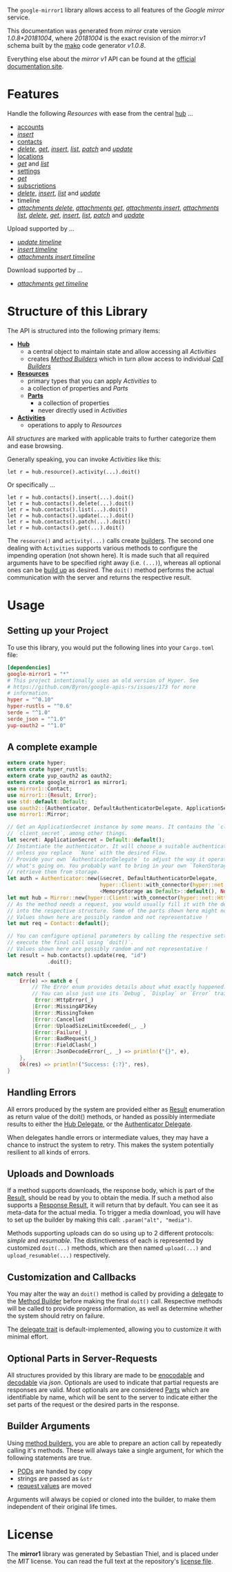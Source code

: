 <!---
DO NOT EDIT !
This file was generated automatically from 'src/mako/api/README.md.mako'
DO NOT EDIT !
-->
The `google-mirror1` library allows access to all features of the *Google mirror* service.

This documentation was generated from *mirror* crate version *1.0.8+20181004*, where *20181004* is the exact revision of the *mirror:v1* schema built by the [mako](http://www.makotemplates.org/) code generator *v1.0.8*.

Everything else about the *mirror* *v1* API can be found at the
[official documentation site](https://developers.google.com/glass).
# Features

Handle the following *Resources* with ease from the central [hub](https://docs.rs/google-mirror1/1.0.8+20181004/google_mirror1/struct.Mirror.html) ... 

* [accounts](https://docs.rs/google-mirror1/1.0.8+20181004/google_mirror1/struct.Account.html)
 * [*insert*](https://docs.rs/google-mirror1/1.0.8+20181004/google_mirror1/struct.AccountInsertCall.html)
* [contacts](https://docs.rs/google-mirror1/1.0.8+20181004/google_mirror1/struct.Contact.html)
 * [*delete*](https://docs.rs/google-mirror1/1.0.8+20181004/google_mirror1/struct.ContactDeleteCall.html), [*get*](https://docs.rs/google-mirror1/1.0.8+20181004/google_mirror1/struct.ContactGetCall.html), [*insert*](https://docs.rs/google-mirror1/1.0.8+20181004/google_mirror1/struct.ContactInsertCall.html), [*list*](https://docs.rs/google-mirror1/1.0.8+20181004/google_mirror1/struct.ContactListCall.html), [*patch*](https://docs.rs/google-mirror1/1.0.8+20181004/google_mirror1/struct.ContactPatchCall.html) and [*update*](https://docs.rs/google-mirror1/1.0.8+20181004/google_mirror1/struct.ContactUpdateCall.html)
* [locations](https://docs.rs/google-mirror1/1.0.8+20181004/google_mirror1/struct.Location.html)
 * [*get*](https://docs.rs/google-mirror1/1.0.8+20181004/google_mirror1/struct.LocationGetCall.html) and [*list*](https://docs.rs/google-mirror1/1.0.8+20181004/google_mirror1/struct.LocationListCall.html)
* [settings](https://docs.rs/google-mirror1/1.0.8+20181004/google_mirror1/struct.Setting.html)
 * [*get*](https://docs.rs/google-mirror1/1.0.8+20181004/google_mirror1/struct.SettingGetCall.html)
* [subscriptions](https://docs.rs/google-mirror1/1.0.8+20181004/google_mirror1/struct.Subscription.html)
 * [*delete*](https://docs.rs/google-mirror1/1.0.8+20181004/google_mirror1/struct.SubscriptionDeleteCall.html), [*insert*](https://docs.rs/google-mirror1/1.0.8+20181004/google_mirror1/struct.SubscriptionInsertCall.html), [*list*](https://docs.rs/google-mirror1/1.0.8+20181004/google_mirror1/struct.SubscriptionListCall.html) and [*update*](https://docs.rs/google-mirror1/1.0.8+20181004/google_mirror1/struct.SubscriptionUpdateCall.html)
* timeline
 * [*attachments delete*](https://docs.rs/google-mirror1/1.0.8+20181004/google_mirror1/struct.TimelineAttachmentDeleteCall.html), [*attachments get*](https://docs.rs/google-mirror1/1.0.8+20181004/google_mirror1/struct.TimelineAttachmentGetCall.html), [*attachments insert*](https://docs.rs/google-mirror1/1.0.8+20181004/google_mirror1/struct.TimelineAttachmentInsertCall.html), [*attachments list*](https://docs.rs/google-mirror1/1.0.8+20181004/google_mirror1/struct.TimelineAttachmentListCall.html), [*delete*](https://docs.rs/google-mirror1/1.0.8+20181004/google_mirror1/struct.TimelineDeleteCall.html), [*get*](https://docs.rs/google-mirror1/1.0.8+20181004/google_mirror1/struct.TimelineGetCall.html), [*insert*](https://docs.rs/google-mirror1/1.0.8+20181004/google_mirror1/struct.TimelineInsertCall.html), [*list*](https://docs.rs/google-mirror1/1.0.8+20181004/google_mirror1/struct.TimelineListCall.html), [*patch*](https://docs.rs/google-mirror1/1.0.8+20181004/google_mirror1/struct.TimelinePatchCall.html) and [*update*](https://docs.rs/google-mirror1/1.0.8+20181004/google_mirror1/struct.TimelineUpdateCall.html)


Upload supported by ...

* [*update timeline*](https://docs.rs/google-mirror1/1.0.8+20181004/google_mirror1/struct.TimelineUpdateCall.html)
* [*insert timeline*](https://docs.rs/google-mirror1/1.0.8+20181004/google_mirror1/struct.TimelineInsertCall.html)
* [*attachments insert timeline*](https://docs.rs/google-mirror1/1.0.8+20181004/google_mirror1/struct.TimelineAttachmentInsertCall.html)

Download supported by ...

* [*attachments get timeline*](https://docs.rs/google-mirror1/1.0.8+20181004/google_mirror1/struct.TimelineAttachmentGetCall.html)



# Structure of this Library

The API is structured into the following primary items:

* **[Hub](https://docs.rs/google-mirror1/1.0.8+20181004/google_mirror1/struct.Mirror.html)**
    * a central object to maintain state and allow accessing all *Activities*
    * creates [*Method Builders*](https://docs.rs/google-mirror1/1.0.8+20181004/google_mirror1/trait.MethodsBuilder.html) which in turn
      allow access to individual [*Call Builders*](https://docs.rs/google-mirror1/1.0.8+20181004/google_mirror1/trait.CallBuilder.html)
* **[Resources](https://docs.rs/google-mirror1/1.0.8+20181004/google_mirror1/trait.Resource.html)**
    * primary types that you can apply *Activities* to
    * a collection of properties and *Parts*
    * **[Parts](https://docs.rs/google-mirror1/1.0.8+20181004/google_mirror1/trait.Part.html)**
        * a collection of properties
        * never directly used in *Activities*
* **[Activities](https://docs.rs/google-mirror1/1.0.8+20181004/google_mirror1/trait.CallBuilder.html)**
    * operations to apply to *Resources*

All *structures* are marked with applicable traits to further categorize them and ease browsing.

Generally speaking, you can invoke *Activities* like this:

```Rust,ignore
let r = hub.resource().activity(...).doit()
```

Or specifically ...

```ignore
let r = hub.contacts().insert(...).doit()
let r = hub.contacts().delete(...).doit()
let r = hub.contacts().list(...).doit()
let r = hub.contacts().update(...).doit()
let r = hub.contacts().patch(...).doit()
let r = hub.contacts().get(...).doit()
```

The `resource()` and `activity(...)` calls create [builders][builder-pattern]. The second one dealing with `Activities` 
supports various methods to configure the impending operation (not shown here). It is made such that all required arguments have to be 
specified right away (i.e. `(...)`), whereas all optional ones can be [build up][builder-pattern] as desired.
The `doit()` method performs the actual communication with the server and returns the respective result.

# Usage

## Setting up your Project

To use this library, you would put the following lines into your `Cargo.toml` file:

```toml
[dependencies]
google-mirror1 = "*"
# This project intentionally uses an old version of Hyper. See
# https://github.com/Byron/google-apis-rs/issues/173 for more
# information.
hyper = "^0.10"
hyper-rustls = "^0.6"
serde = "^1.0"
serde_json = "^1.0"
yup-oauth2 = "^1.0"
```

## A complete example

```Rust
extern crate hyper;
extern crate hyper_rustls;
extern crate yup_oauth2 as oauth2;
extern crate google_mirror1 as mirror1;
use mirror1::Contact;
use mirror1::{Result, Error};
use std::default::Default;
use oauth2::{Authenticator, DefaultAuthenticatorDelegate, ApplicationSecret, MemoryStorage};
use mirror1::Mirror;

// Get an ApplicationSecret instance by some means. It contains the `client_id` and 
// `client_secret`, among other things.
let secret: ApplicationSecret = Default::default();
// Instantiate the authenticator. It will choose a suitable authentication flow for you, 
// unless you replace  `None` with the desired Flow.
// Provide your own `AuthenticatorDelegate` to adjust the way it operates and get feedback about 
// what's going on. You probably want to bring in your own `TokenStorage` to persist tokens and
// retrieve them from storage.
let auth = Authenticator::new(&secret, DefaultAuthenticatorDelegate,
                              hyper::Client::with_connector(hyper::net::HttpsConnector::new(hyper_rustls::TlsClient::new())),
                              <MemoryStorage as Default>::default(), None);
let mut hub = Mirror::new(hyper::Client::with_connector(hyper::net::HttpsConnector::new(hyper_rustls::TlsClient::new())), auth);
// As the method needs a request, you would usually fill it with the desired information
// into the respective structure. Some of the parts shown here might not be applicable !
// Values shown here are possibly random and not representative !
let mut req = Contact::default();

// You can configure optional parameters by calling the respective setters at will, and
// execute the final call using `doit()`.
// Values shown here are possibly random and not representative !
let result = hub.contacts().update(req, "id")
             .doit();

match result {
    Err(e) => match e {
        // The Error enum provides details about what exactly happened.
        // You can also just use its `Debug`, `Display` or `Error` traits
         Error::HttpError(_)
        |Error::MissingAPIKey
        |Error::MissingToken
        |Error::Cancelled
        |Error::UploadSizeLimitExceeded(_, _)
        |Error::Failure(_)
        |Error::BadRequest(_)
        |Error::FieldClash(_)
        |Error::JsonDecodeError(_, _) => println!("{}", e),
    },
    Ok(res) => println!("Success: {:?}", res),
}

```
## Handling Errors

All errors produced by the system are provided either as [Result](https://docs.rs/google-mirror1/1.0.8+20181004/google_mirror1/enum.Result.html) enumeration as return value of 
the doit() methods, or handed as possibly intermediate results to either the 
[Hub Delegate](https://docs.rs/google-mirror1/1.0.8+20181004/google_mirror1/trait.Delegate.html), or the [Authenticator Delegate](https://docs.rs/yup-oauth2/*/yup_oauth2/trait.AuthenticatorDelegate.html).

When delegates handle errors or intermediate values, they may have a chance to instruct the system to retry. This 
makes the system potentially resilient to all kinds of errors.

## Uploads and Downloads
If a method supports downloads, the response body, which is part of the [Result](https://docs.rs/google-mirror1/1.0.8+20181004/google_mirror1/enum.Result.html), should be
read by you to obtain the media.
If such a method also supports a [Response Result](https://docs.rs/google-mirror1/1.0.8+20181004/google_mirror1/trait.ResponseResult.html), it will return that by default.
You can see it as meta-data for the actual media. To trigger a media download, you will have to set up the builder by making
this call: `.param("alt", "media")`.

Methods supporting uploads can do so using up to 2 different protocols: 
*simple* and *resumable*. The distinctiveness of each is represented by customized 
`doit(...)` methods, which are then named `upload(...)` and `upload_resumable(...)` respectively.

## Customization and Callbacks

You may alter the way an `doit()` method is called by providing a [delegate](https://docs.rs/google-mirror1/1.0.8+20181004/google_mirror1/trait.Delegate.html) to the 
[Method Builder](https://docs.rs/google-mirror1/1.0.8+20181004/google_mirror1/trait.CallBuilder.html) before making the final `doit()` call. 
Respective methods will be called to provide progress information, as well as determine whether the system should 
retry on failure.

The [delegate trait](https://docs.rs/google-mirror1/1.0.8+20181004/google_mirror1/trait.Delegate.html) is default-implemented, allowing you to customize it with minimal effort.

## Optional Parts in Server-Requests

All structures provided by this library are made to be [enocodable](https://docs.rs/google-mirror1/1.0.8+20181004/google_mirror1/trait.RequestValue.html) and 
[decodable](https://docs.rs/google-mirror1/1.0.8+20181004/google_mirror1/trait.ResponseResult.html) via *json*. Optionals are used to indicate that partial requests are responses 
are valid.
Most optionals are are considered [Parts](https://docs.rs/google-mirror1/1.0.8+20181004/google_mirror1/trait.Part.html) which are identifiable by name, which will be sent to 
the server to indicate either the set parts of the request or the desired parts in the response.

## Builder Arguments

Using [method builders](https://docs.rs/google-mirror1/1.0.8+20181004/google_mirror1/trait.CallBuilder.html), you are able to prepare an action call by repeatedly calling it's methods.
These will always take a single argument, for which the following statements are true.

* [PODs][wiki-pod] are handed by copy
* strings are passed as `&str`
* [request values](https://docs.rs/google-mirror1/1.0.8+20181004/google_mirror1/trait.RequestValue.html) are moved

Arguments will always be copied or cloned into the builder, to make them independent of their original life times.

[wiki-pod]: http://en.wikipedia.org/wiki/Plain_old_data_structure
[builder-pattern]: http://en.wikipedia.org/wiki/Builder_pattern
[google-go-api]: https://github.com/google/google-api-go-client

# License
The **mirror1** library was generated by Sebastian Thiel, and is placed 
under the *MIT* license.
You can read the full text at the repository's [license file][repo-license].

[repo-license]: https://github.com/Byron/google-apis-rsblob/master/LICENSE.md
